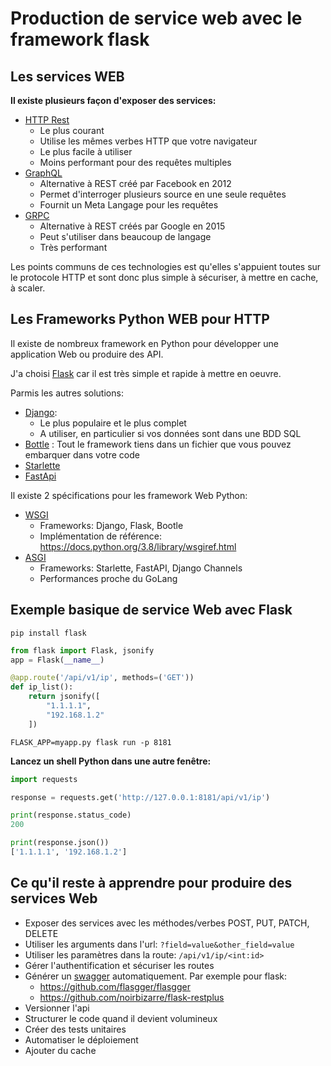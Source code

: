 # Production de service web avec le framework flask

## Les services WEB

**Il existe plusieurs façon d'exposer des services:**

- [HTTP Rest](https://fr.wikipedia.org/wiki/Representational_state_transfer)
    - Le plus courant
    - Utilise les mêmes verbes HTTP que votre navigateur
    - Le plus facile à utiliser
    - Moins performant pour des requêtes multiples
- [GraphQL](https://fr.wikipedia.org/wiki/GraphQL)
    - Alternative à REST créé par Facebook en 2012
    - Permet d'interroger plusieurs source en une seule requêtes
    - Fournit un Meta Langage pour les requêtes
- [GRPC](https://www.grpc.io/)
    - Alternative à REST créés par Google en 2015
    - Peut s'utiliser dans beaucoup de langage
    - Très performant

Les points communs de ces technologies est qu'elles s'appuient toutes sur le protocole HTTP et sont donc plus simple à sécuriser, à mettre en cache, à scaler.

## Les Frameworks Python WEB pour HTTP

Il existe de nombreux framework en Python pour développer une application Web ou produire des API.

J'a choisi [Flask](https://flask.palletsprojects.com/en/1.1.x/quickstart/) car il est très simple et rapide à mettre en oeuvre.

Parmis les autres solutions:
- [Django](https://www.djangoproject.com/):
    - Le plus populaire et le plus complet
    - A utiliser, en particulier si vos données sont dans une BDD SQL
- [Bottle](https://bottlepy.org/) : Tout le framework tiens dans un fichier que vous pouvez embarquer dans votre code
- [Starlette](https://www.starlette.io/)
- [FastApi](https://fastapi.tiangolo.com/)

Il existe 2 spécifications pour les framework Web Python:
- [WSGI](https://wsgi.readthedocs.io/)
    - Frameworks: Django, Flask, Bootle
    - Implémentation de référence: https://docs.python.org/3.8/library/wsgiref.html
- [ASGI](https://asgi.readthedocs.io/)
    - Frameworks: Starlette, FastAPI, Django Channels
    - Performances proche du GoLang

## Exemple basique de service Web avec Flask

```shell
pip install flask
```

```python
from flask import Flask, jsonify
app = Flask(__name__)

@app.route('/api/v1/ip', methods=('GET'))
def ip_list():
    return jsonify([
        "1.1.1.1",
        "192.168.1.2"
    ])
```

```shell
FLASK_APP=myapp.py flask run -p 8181
```

**Lancez un shell Python dans une autre fenêtre:**

```python
import requests

response = requests.get('http://127.0.0.1:8181/api/v1/ip')

print(response.status_code)
200

print(response.json())
['1.1.1.1', '192.168.1.2']
```

## Ce qu'il reste à apprendre pour produire des services Web

- Exposer des services avec les méthodes/verbes POST, PUT, PATCH, DELETE
- Utiliser les arguments dans l'url: `?field=value&other_field=value`
- Utiliser les paramètres dans la route: `/api/v1/ip/<int:id>`
- Gérer l'authentification et sécuriser les routes
- Générer un [swagger](https://petstore.swagger.io/) automatiquement. Par exemple pour flask:
    - https://github.com/flasgger/flasgger
    - https://github.com/noirbizarre/flask-restplus
- Versionner l'api
- Structurer le code quand il devient volumineux
- Créer des tests unitaires
- Automatiser le déploiement
- Ajouter du cache

